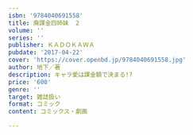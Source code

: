 ```yaml
---
isbn: '9784040691558'
title: 廃課金四姉妹　２
volume: ''
series: ''
publisher: ＫＡＤＯＫＡＷＡ
pubdate: '2017-04-22'
cover: 'https://cover.openbd.jp/9784040691558.jpg'
author: 地下／著
description: キャラ愛は課金額で決まる!?
price: '600'
genre: ''
target: 雑誌扱い
format: コミック
content: コミックス・劇画

---
```

